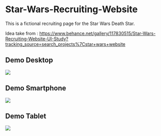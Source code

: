 # Star-Wars-Recruiting-Website
This is a fictional recruiting page for the Star Wars Death Star.

Idea take from : https://www.behance.net/gallery/117830515/Star-Wars-Recruiting-Website-UI-Study?tracking_source=search_projects%7Cstar+wars+website


## Demo Desktop
![](https://github.com/DavideBenedetti95/Star-Wars-Recruiting-Website/blob/main/Demo/Desktop_Demo.gif)

## Demo Smartphone
![](https://github.com/DavideBenedetti95/Star-Wars-Recruiting-Website/blob/main/Demo/Smartphone_Demo.gif)

## Demo Tablet
![](https://github.com/DavideBenedetti95/Star-Wars-Recruiting-Website/blob/main/Demo/Tablet_Demo.gif)
